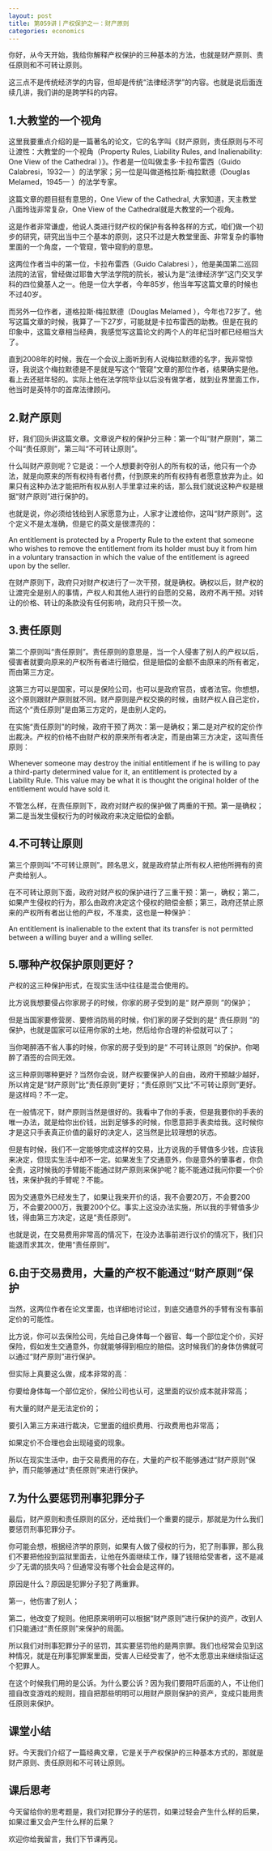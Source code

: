 ```yaml
---
layout: post
title: 第059讲丨产权保护之一：财产原则
categories: economics
---
```


你好，从今天开始，我给你解释产权保护的三种基本的方法，也就是财产原则、责任原则和不可转让原则。

这三点不是传统经济学的内容，但却是传统“法律经济学”的内容。也就是说后面连续几讲，我们讲的是跨学科的内容。

## 1.大教堂的一个视角

这里我要重点介绍的是一篇著名的论文，它的名字叫《财产原则，责任原则与不可让渡性：大教堂的一个视角（Property Rules, Liability Rules, and Inalienability: One View of the Cathedral ）》。作者是一位叫做圭多·卡拉布雷西（Guido Calabresi，1932— ）的法学家；另一位是叫做道格拉斯·梅拉默德（Douglas Melamed，1945— ）的法学专家。

这篇文章的题目挺有意思的，One View of the Cathedral, 大家知道，天主教堂八面玲珑非常复杂，One View of the Cathedral就是大教堂的一个视角。

这是作者非常谦虚，他说人类进行财产权的保护有各种各样的方式，咱们做一个初步的研究，研究出当中三个基本的原则，这只不过是大教堂里面、非常复杂的事物里面的一个角度，一个管窥，管中窥豹的意思。

这两位作者当中的第一位，卡拉布雷西（Guido Calabresi ），他是美国第二巡回法院的法官，曾经做过耶鲁大学法学院的院长，被认为是“法律经济学”这门交叉学科的四位奠基人之一。他是一位大学者，今年85岁，他当年写这篇文章的时候也不过40岁。

而另外一位作者，道格拉斯·梅拉默德（Douglas Melamed ），今年也72岁了。他写这篇文章的时候，我算了一下27岁，可能就是卡拉布雷西的助教。但是在我的印象中，这篇文章相当经典，我感觉写这篇论文的两个人的年纪当时都已经相当大了。

直到2008年的时候，我在一个会议上面听到有人说梅拉默德的名字，我非常惊讶，我说这个梅拉默德是不是就是写这个“管窥”文章的那位作者，结果确实是他。看上去还挺年轻的。实际上他在法学院毕业以后没有做学者，就到业界里面工作，他当时是英特尔的首席法律顾问。

## 2.财产原则

好，我们回头讲这篇文章。文章说产权的保护分三种：第一个叫“财产原则”，第二个叫“责任原则”，第三叫“不可转让原则”。

什么叫财产原则呢？它是说：一个人想要剥夺别人的所有权的话，他只有一个办法，就是向原来的所有权持有者付费，付到原来的所有权持有者愿意放弃为止。如果只有这种办法才能把所有权从别人手里拿过来的话，那么我们就说这种产权是根据“财产原则”进行保护的。  

也就是说，你必须给钱给到人家愿意为止，人家才让渡给你，这叫“财产原则”。这个定义不是太准确，但是它的英文是很漂亮的：

An entitlement is protected by a Property Rule to the extent that someone who wishes to remove the entitlement from its holder must buy it from him in a voluntary transaction in which the value of the entitlement is agreed upon by the seller.

在财产原则下，政府只对财产权进行了一次干预，就是确权。确权以后，财产权的让渡完全是别人的事情，产权人和其他人进行的自愿的交易，政府不再干预。对转让的价格、转让的条款没有任何影响，政府只干预一次。

## 3.责任原则

第二个原则叫“责任原则”。责任原则的意思是，当一个人侵害了别人的产权以后，侵害者就要向原来的产权所有者进行赔偿，但是赔偿的金额不由原来的所有者定，而由第三方定。

这第三方可以是国家，可以是保险公司，也可以是政府官员，或者法官。你想想，这个原则跟财产原则就不同。财产原则是产权交换的时候，由财产权人自己定价，而这个“责任原则”是由第三方定的，是由别人定的。

在实施“责任原则”的时候，政府干预了两次：第一是确权；第二是对产权的定价作出裁决。产权的价格不由财产权的原来所有者决定，而是由第三方决定，这叫责任原则：

Whenever someone may destroy the initial entitlement if he is willing to pay a third-party determined value for it, an entitlement is protected by a Liability Rule. This value may be what it is thought the original holder of the entitlement would have sold it.

不管怎么样，在责任原则下，政府对财产权的保护做了两重的干预。第一是确权；第二是当发生侵权行为的时候政府来决定赔偿的金额。

## 4.不可转让原则

第三个原则叫“不可转让原则”。顾名思义，就是政府禁止所有权人把他所拥有的资产卖给别人。

在不可转让原则下面，政府对财产权的保护进行了三重干预：第一，确权；第二，如果产生侵权的行为，那么由政府决定这个侵权的赔偿金额；第三，政府还禁止原来的产权所有者出让他的产权，不准卖，这也是一种保护：

An entitlement is inalienable to the extent that its transfer is not permitted between a willing buyer and a willing seller.

## 5.哪种产权保护原则更好？

产权的这三种保护形式，在现实生活中往往是混合使用的。

比方说我想要侵占你家房子的时候，你家的房子受到的是“ 财产原则 ”的保护；

但是当国家要修营房、要修消防局的时候，你们家的房子受到的是“ 责任原则 ”的保护，也就是国家可以征用你家的土地，然后给你合理的补偿就可以了；

当你喝醉酒不省人事的时候，你家的房子受到的是“ 不可转让原则 ”的保护。你喝醉了酒签的合同无效。

这三种原则哪种更好？当然你会说，财产权要保护人的自由，政府干预越少越好，所以肯定是“财产原则”比“责任原则”更好；“责任原则”又比“不可转让原则”更好。是这样吗？不一定。

在一般情况下，财产原则当然是很好的。我看中了你的手表，但是我要你的手表的唯一办法，就是给你出价钱，出到足够多的时候，你愿意把手表卖给我。这时候你才是这只手表真正价值的最好的决定人，这当然是比较理想的状态。

但是有时候，我们不一定能够完成这样的交易，比方说我的手臂值多少钱，应该我来决定，但现实生活中却不一定。如果发生了交通意外，你是意外的肇事者，你负全责，这时候我的手臂能不能通过财产原则来保护呢？能不能通过我问你要一个价钱，来保护我的手臂呢？不能。

因为交通意外已经发生了，如果让我来开价的话，我不会要20万，不会要200万，不会要2000万，我要200个亿。事实上这没办法实施，所以我的手臂值多少钱，得由第三方决定，这是“责任原则”。

也就是说，在交易费用非常高的情况下，在没办法事前进行议价的情况下，我们只能退而求其次，使用“责任原则”。

## 6.由于交易费用，大量的产权不能通过“财产原则”保护

当然，这两位作者在论文里面，也详细地讨论过，到底交通意外的手臂有没有事前定价的可能性。

比方说，你可以去保险公司，先给自己身体每一个器官、每一个部位定个价，买好保险，假如发生交通意外，你就能够得到相应的赔偿。这时候我们的身体仿佛就可以通过“财产原则”进行保护。

但实际上真要这么做，成本非常的高：

你要给身体每一个部位定价，保险公司也认可，这里面的议价成本就非常高；

有大量的财产是无法定价的；

要引入第三方来进行裁决，它里面的组织费用、行政费用也非常高；

如果定价不合理也会出现碰瓷的现象。

所以在现实生活中，由于交易费用的存在，大量的产权不能够通过“财产原则”保护，而只能够通过“责任原则”来进行保护。

## 7.为什么要惩罚刑事犯罪分子

最后，财产原则和责任原则的区分，还给我们一个重要的提示，那就是为什么我们要惩罚刑事犯罪分子。

你可能会想，根据经济学的原则，如果有人做了侵权的行为，犯了刑事罪，那么我们不要把他投到监狱里面去，让他在外面继续工作，赚了钱赔给受害者，这不是减少了无谓的损失吗？但通常没有哪个社会会是这样的。

原因是什么？原因是犯罪分子犯了两重罪。

第一，他伤害了别人；

第二，他改变了规则。他把原来明明可以根据“财产原则”进行保护的资产，改到人们只能通过“责任原则”来保护的局面。

所以我们对刑事犯罪分子的惩罚，其实要惩罚他的是两宗罪。我们也经常会见到这种情况，就是在刑事犯罪案里面，受害人已经受害了，他不太愿意出来继续指证这个犯罪人。

在这个时候我们用的是公诉。为什么要公诉？因为我们要阻吓后面的人，不让他们擅自改变游戏的规则，擅自把那些明明可以用财产原则保护的资产，变成只能用责任原则来保护。

## 课堂小结

好。今天我们介绍了一篇经典文章，它是关于产权保护的三种基本方式的，那就是财产原则、责任原则和不可转让原则。

## 课后思考

今天留给你的思考题是，我们对犯罪分子的惩罚，如果过轻会产生什么样的后果，如果过重又会产生什么样的后果？

欢迎你给我留言，我们下节课再见。
